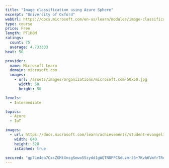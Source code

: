 ```yaml
---
title: "Image classification using Azure Sphere"
excerpt: "University of Oxford"
webUrl: https://docs.microsoft.com/en-us/learn/modules/image-classification-azure-sphere/
type: course
price: Free
length: PT1H8M
ratings:
  count: 75
  average: 4.733333
heat: 50

provider:
  name: Microsoft Learn
  domain: microsoft.com
  images:
    - url: /assets/images/organizations/microsoft.com-50x50.jpg
      width: 50
      height: 50

levels:
  - Intermediate

topics:
  - Azure
  - IoT

images:
  - url: https://docs.microsoft.com/learn/achievements/student-evangelism/image-classification-using-azure-sphere-social.png
    width: 640
    height: 320
    isCached: true

secured: "gp7Le4ea7CxsZGMtXmsgSewo55zydd1gWQTN8PPCSdLzmr26+7Kvh6VmYrTRdNajr6Wx0u5utT/x3NS9UNRQ+sW4ghv2oHr2ISDsBfKrJGPvFkXnPbskXGexEHMMLtW2qyyWjJYcIIb5rQribcjT1UiKwOQqROq7gjPNfnF2CfjdtYIrlEZHsmrCL4606W76+zHYK9Zi1CIbo13e45EQYGGaXJzH0n7bUXWV8/Sjk3OV2aTupenw7hOJLK1IAIb7EM7kSASoKB2wVPmd6XQxURagJdWk339oi4hkO0VWJ38zU7+c1liOkNVrSwXRUqdOhk5GsDgtldsKmKgaMp0Y0fLG4CA779Cb09PFssMM9p+4NxJA8pLVeDiRTP6jlhRiDMXFBLBoG0kcFtwOoYQKnz8QtPU1gx4nECOJAe2Vb+4=;bV/BT3X/6CWUfEcfwZAeTg=="
---
```


